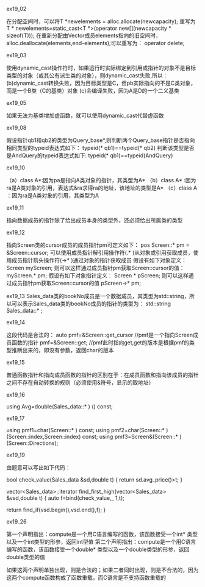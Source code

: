 ex19_02

在分配空间时，可以将T *newelements = alloc.allocate(newcapacity);
重写为T * newelements=static_cast<T *>(operator new[](newcapacity * sizeof(T)));
在重新分配由Vector成员elements指向的旧空间时，alloc.deallocate(elements,end-elements);可以重写为：
operator delete[](elements);

ex19_03

使用dynamic_cast操作符时，如果运行时实际绑定到引用或指针的对象不是目标类型的对象（或其公有派生类的对象），则dynamic_cast失败,所以：
(b)dynamic_cast转换失败，因为目标类型是C，但pb实际指向的不是C类对象，而是一个B类（C的基类）对象
(c)会编译失败，因为A是D的一个二义基类

ex19_05

如果无法为基类增加虚函数，就可以使用dynamic_cast代替虚函数

ex19_08

假设指针qb1和qb2的类型为Query_base*,则判断两个Query_base指针是否指向相同类型的typeid表达式如下：
typeid(* qb1)==typeid(* qb2)
判断该类型是否是AndQuery的typeid表达式如下:
typeid(* qb1)==typeid(AndQuery)

ex19_10

（a）class A*:因为pa是指向A类对象的指针，其类型为A*
（b）class A* :因为ra是A类对象的引用，表达式&ra求得ra的地址，该地址的类型是A*
（c）class A ：因为ra是A类对象的引用，其类型为A

ex19_11

指向数据成员的指针除了给出成员本身的类型外，还必须给出所属类的类型


ex19_12

指向Screen类的cursor成员的成员指针pm可定义如下：
pos Screen::* pm = &Screen::cursor;
可以使用成员指针解引用操作符(.* )从对象或引用获取成员，使用成员指针箭头操作符(->* )通过对象的指针获取成员
假设有如下对象定义：
Screen myScreen;
则可以这样通过成员指针pm获取Screen::cursor的值：
myScreen.* pm;
假设有如下对象指针定义：
Screen * pScreen;
则可以这样通过成员指针pm获取Screen::cursor的值
pScreen->* pm;

ex19_13
Sales_data类的bookNo成员是一个数据成员，其类型为std::string，所以可以表示Sales_data类的bookNo成员的指针的类型为：
std::string Sales_data::* ;

ex19_14

这段代码是合法的：
auto pmf=&Screen::get_cursor //pmf是一个指向Screen成员函数的指针
pmf=&Screen::get;  //pmf此时指向get,get的版本是根据pmf的类型推断出来的，即没有参数，返回char的版本

ex19_15

普通函数指针和指向成员函数的指针的区别在于：在成员函数和指向该成员的指针之间不存在自动转换的规则（必须使用&符号，显示的取地址）

ex19_16

using Avg=double(Sales_data::* ) () const;

ex19_17

using pmf1=char(Screen::* ) const;
using pmf2=char(Screen::* )(Screen::index,Screen::index) const;
using pmf3=Screen&(Screen::* )(Screen::Directions);

ex19_19

由题意可以写出如下代码：

bool check_value(Sales_data &sd,double t)
{
  return sd.avg_price()>t;
}

vector<Sales_data>::iterator find_first_high(vector<Sales_data> &vsd,double t)
{
  auto f=bind(check_value,_ 1,t);
  
  return find_if(vsd.begin(),vsd.end(),f);
}

ex19_26

第一个声明指出：compute是一个用C语言编写的函数，该函数接受一个int* 类型以及一个int类型的形参，返回int型值
第二个声明指出：compute是一个用C语言编写的函数，该函数接受一个double* 类型以及一个double类型的形参，返回double类型的值

如果这两个声明单独出现，则是合法的；如果二者同时出现，则是不合法的，因为这两个compute函数构成了函数重载，而C语言是不支持函数重载的
